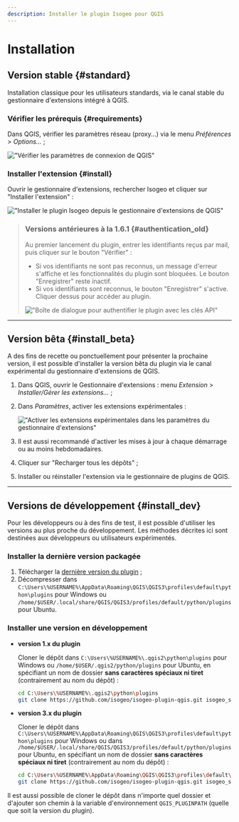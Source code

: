 ```yaml
---
description: Installer le plugin Isogeo pour QGIS
---
```


# Installation

## Version stable {#standard}

Installation classique pour les utilisateurs standards, via le canal stable du gestionnaire d'extensions intégré à QGIS.

### Vérifier les prérequis {#requirements}

Dans QGIS, v&eacute;rifier les paramètres réseau \(proxy...\) via le menu _Pr&eacute;f&eacute;rences_ &gt; _Options..._ ;

!["V&eacute;rifier les paramètres de connexion de QGIS"](/assets/qgis_install_network_fr.png)

### Installer l'extension {#install}

Ouvrir le gestionnaire d'extensions, rechercher Isogeo et cliquer sur "Installer l'extension" :

!["Installer le plugin Isogeo depuis le gestionnaire d&apos;extensions de QGIS"](/assets/qgis_install_extension_fr.png)

>### Versions antérieures à la 1.6.1 {#authentication_old}
>
>Au premier lancement du plugin, entrer les identifiants reçus par mail, puis cliquer sur le bouton "Vérifier" :
>
>* Si vos identifiants ne sont pas reconnus, un message d'erreur s'affiche et les fonctionnalités du plugin sont bloquées. Le bouton "Enregistrer" reste inactif.
>* Si vos identifiants sont reconnus, le bouton "Enregistrer" s'active. Cliquer dessus pour accéder au plugin.
>
>!["Bo&icirc;te de dialogue pour authentifier le plugin avec les cl&eacute;s API"](/assets/ui_auth_prompt_fr.png)

---

## Version bêta {#install_beta}

A des fins de recette ou ponctuellement pour présenter la prochaine version, il est possible d'installer la version bêta du plugin via le canal expérimental du gestionnaire d'extensions de QGIS.

1. Dans QGIS, ouvrir le Gestionnaire d'extensions : menu *Extension* > *Installer/Gérer les extensions...* ;

2. Dans *Paramètres*, activer les extensions expérimentales :

    !["Activer les extensions exp&eacute;rimentales dans les param&egrave;tres du gestionnaire d&apos;extensions"](/assets/qgis_install_experimental_settings_fr.png)

3. Il est aussi recommandé d'activer les mises à jour à chaque démarrage ou au moins hebdomadaires.

4. Cliquer sur "Recharger tous les dépôts" ;

5. Installer ou réinstaller l'extension via le gestionnaire de plugins de QGIS.

---

## Versions de développement {#install_dev}

Pour les développeurs ou à des fins de test, il est possible d'utiliser les versions au plus proche du développement. Les méthodes décrites ici sont destinées aux développeurs ou utilisateurs expérimentés.

### Installer la dernière version packagée

1. Télécharger la [dernière version du plugin](https://github.com/isogeo/isogeo-plugin-qgis/releases) ;
2. Décompresser dans `C:\Users\%USERNAME%\AppData\Roaming\QGIS\QGIS3\profiles\default\python\plugins` pour Windows ou `/home/$USER/.local/share/QGIS/QGIS3/profiles/default/python/plugins` pour Ubuntu.

### Installer une version en développement

* **version 1.x du plugin**

    Cloner le dépôt dans `C:\Users\%USERNAME%\.qgis2\python\plugins` pour Windows ou `/home/$USER/.qgis2/python/plugins` pour Ubuntu, en spécifiant un nom de dossier **sans caractères spéciaux ni tiret** (contrairement au nom du dépôt) :

    ```bash
    cd C:\Users\%USERNAME%\.qgis2\python\plugins
    git clone https://github.com/isogeo/isogeo-plugin-qgis.git isogeo_search_engine_dev --branch qgis2
    ```

* **version 3.x du plugin**

    Cloner le dépôt dans `C:\Users\%USERNAME%\AppData\Roaming\QGIS\QGIS3\profiles\default\python\plugins` pour Windows ou dans `/home/$USER/.local/share/QGIS/QGIS3/profiles/default/python/plugins` pour Ubuntu, en spécifiant un nom de dossier **sans caractères spéciaux ni tiret** (contrairement au nom du dépôt) :

    ```bash
    cd C:\Users\%USERNAME%\AppData\Roaming\QGIS\QGIS3\profiles\default\python\plugins
    git clone https://github.com/isogeo/isogeo-plugin-qgis.git isogeo_search_engine_dev
    ```

Il est aussi possible de cloner le dépôt dans n'importe quel dossier et d'ajouter son chemin à la variable d'environnement `QGIS_PLUGINPATH` (quelle que soit la version du plugin).